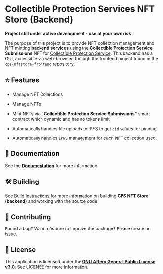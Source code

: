 # Collectible Protection Services NFT Store (Backend)

**Project still under active development - use at your own risk**

The purpose of this project is to provide NFT collection management and NFT minting **backend services** using the  **Collectible Protection Service Submissions** NFT for [Collectible Protection Service](https://cpscapsule.com). This backend has a GUI, accessible via web-browser, through the frontend project found in the [`cps-nftstore-frontend`](../../web/cps-nftstore-frontend) repository.

## ⭐️ Features

* Manage NFT Collections

* Manage NFTs

* Mint NFTs via **"Collectible Protection Service Submissions"** smart contract which dynamic and has no tokens limit

* Automatically handles file uploads to IPFS to get `cid` values for pinning.

* Automatically handles `IPNS` management for each NFT collection used.

## 📕 Documentation

See the [**Documentation**](./docs) for more information.

## 🛠️ Building

See [Build Instructions](./docs/BUILD.md) for more information on building **CPS NFT Store (backend)** and working with the source code.

## 🤝 Contributing

Found a bug? Want a feature to improve the package? Please create an [issue](https://github.com/LuchaComics/monorepo/issues/new).

## 📝 License

This application is licensed under the [**GNU Affero General Public License v3.0**](https://opensource.org/license/agpl-v3). See [LICENSE](LICENSE) for more information.
